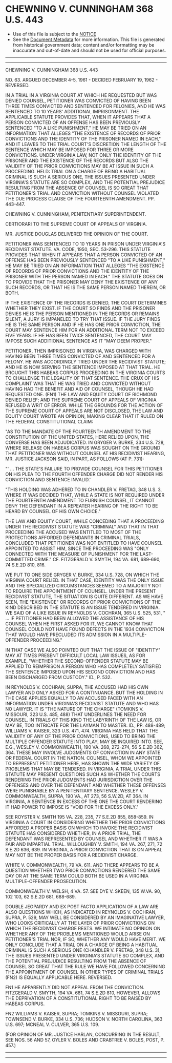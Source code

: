 ---
---

# CHEWNING V. CUNNINGHAM 368 U.S. 443

* Use of this file is subject to the [NOTICE](https://github.com/publicdocs/notice/blob/master/NOTICE)
* See the [Document Metadata](../../../) for more information.
  This file is generated from historical government data; content and/or formatting may be inaccurate and out-of-date and should not be used for official purposes.

----------
----------

CHEWNING V. CUNNINGHAM 368 U.S. 443

NO. 63.  ARGUED DECEMBER 4-5, 1961 - DECIDED FEBRUARY 19, 1962 - REVERSED.

IN A TRIAL IN A VIRGINIA COURT AT WHICH HE REQUESTED BUT WAS DENIED COUNSEL, PETITIONER WAS CONVICTED OF HAVING BEEN THREE TIMES CONVICTED AND SENTENCED FOR FELONIES, AND HE WAS SENTENCED TO 10 YEARS' ADDITIONAL IMPRISONMENT.  THE APPLICABLE STATUTE PROVIDES THAT, WHEN IT APPEARS THAT A PERSON CONVICTED OF AN OFFENSE HAS BEEN PREVIOUSLY SENTENCED "TO A LIKE PUNISHMENT," HE MAY BE TRIED ON AN INFORMATION THAT ALLEGES "THE EXISTENCE OF RECORDS OF PRIOR CONVICTIONS AND THE IDENTITY OF THE PRISONER NAMED IN EACH," AND IT LEAVES TO THE TRIAL COURT'S DISCRETION THE LENGTH OF THE SENTENCE WHICH MAY BE IMPOSED FOR THREE OR MORE CONVICTIONS.  UNDER VIRGINIA LAW, NOT ONLY THE IDENTITY OF THE PRISONER AND THE EXISTENCE OF THE RECORDS BUT ALSO THE VALIDITY OF THE PRIOR CONVICTIONS MAY BE AT ISSUE IN SUCH A PROCEEDING.  HELD: TRIAL ON A CHARGE OF BEING A HABITUAL CRIMINAL IS SUCH A SERIOUS ONE, THE ISSUES PRESENTED UNDER VIRGINIA'S STATUTE ARE SO COMPLEX, AND THE POTENTIAL PREJUDICE RESULTING FROM THE ABSENCE OF COUNSEL IS SO GREAT THAT PETITIONER'S TRIAL AND CONVICTION WITHOUT COUNSEL VIOLATED THE DUE PROCESS CLAUSE OF THE FOURTEENTH AMENDMENT.  PP. 443-447.

CHEWNING V. CUNNINGHAM, PENITENTIARY SUPERINTENDENT.

CERTIORARI TO THE SUPREME COURT OF APPEALS OF VIRGINIA.

MR. JUSTICE DOUGLAS DELIVERED THE OPINION OF THE COURT.

PETITIONER WAS SENTENCED TO 10 YEARS IN PRISON UNDER VIRGINIA'S RECIDIVIST STATUTE.  VA. CODE, 1950, SEC. 53-296.  THIS STATUTE PROVIDES THAT WHEN IT APPEARS THAT A PERSON CONVICTED OF AN OFFENSE HAS BEEN PREVIOUSLY SENTENCED "TO A LIKE PUNISHMENT," HE MAY BE TRIED ON AN INFORMATION THAT ALLEGES "THE EXISTENCE OF RECORDS OF PRIOR CONVICTIONS AND THE IDENTITY OF THE PRISONER WITH THE PERSON NAMED IN EACH."  THE STATUTE GOES ON TO PROVIDE THAT THE PRISONER MAY DENY THE EXISTENCE OF ANY SUCH RECORDS, OR THAT HE IS THE SAME PERSON NAMED THEREIN, OR BOTH.

IF THE EXISTENCE OF THE RECORDS IS DENIED, THE COURT DETERMINES WHETHER THEY EXIST.  IF THE COURT SO FINDS AND THE PRISONER DENIES HE IS THE PERSON MENTIONED IN THE RECORDS OR REMAINS SILENT, A JURY IS IMPANELED TO TRY THAT ISSUE.  IF THE JURY FINDS HE IS THE SAME PERSON AND IF HE HAS ONE PRIOR CONVICTION, THE COURT MAY SENTENCE HIM FOR AN ADDITIONAL TERM NOT TO EXCEED FIVE YEARS.  IF HE HAS BEEN TWICE SENTENCED, THE COURT MAY IMPOSE SUCH ADDITIONAL SENTENCE AS IT "MAY DEEM PROPER."

PETITIONER, THEN IMPRISONED IN VIRGINIA, WAS CHARGED WITH HAVING BEEN THREE TIMES CONVICTED OF AND SENTENCED FOR A FELONY.  HE WAS ACCORDINGLY TRIED UNDER THE RECIDIVIST STATUTE; AND HE IS NOW SERVING THE SENTENCE IMPOSED AT THAT TRIAL.  HE BROUGHT THIS HABEAS CORPUS PROCEEDING IN THE VIRGINIA COURTS TO CHALLENGE THE LEGALITY OF THAT SENTENCE.  THE CRUX OF HIS COMPLAINT WAS THAT HE WAS TRIED AND CONVICTED WITHOUT HAVING HAD THE BENEFIT AND AID OF COUNSEL, THOUGH HE HAD REQUESTED ONE.  (FN1)  THE LAW AND EQUITY COURT OF RICHMOND DENIED RELIEF; AND THE SUPREME COURT OF APPEALS OF VIRGINIA REFUSED A WRIT OF ERROR.  WHILE THE GROUNDS FOR THE ACTION OF THE SUPREME COURT OF APPEALS ARE NOT DISCLOSED, THE LAW AND EQUITY COURT WROTE AN OPINION, MAKING CLEAR THAT IT RULED ON THE FEDERAL CONSTITUTIONAL CLAIM:

"AS TO THE MANDATE OF THE FOURTEENTH AMENDMENT TO THE CONSTITUTION OF THE UNITED STATES, HERE RELIED UPON, THE CONVERSE HAS BEEN ADJUDICATED.  IN GRYGER V. BURKE, 334 U.S. 728, WHERE RELEASE ON HABEAS CORPUS WAS SOUGHT ON THE GROUND THAT PETITIONER WAS WITHOUT COUNSEL AT HIS RECIDIVIST HEARING, MR. JUSTICE JACKSON SAID, IN PART, AS FOLLOWS (AT P. 731):

"'  ...  THE STATE'S FAILURE TO PROVIDE COUNSEL FOR THIS PETITIONER ON HIS PLEA TO THE FOURTH OFFENDER CHARGE DID NOT RENDER HIS CONVICTION AND SENTENCE INVALID.'

"THIS HOLDING WAS ADHERED TO IN CHANDLER V. FRETAG, 348 U.S. 3, WHERE IT WAS DECIDED THAT, WHILE A STATE IS NOT REQUIRED UNDER THE FOURTEENTH AMENDMENT TO FURNISH COUNSEL, IT CANNOT DENY THE DEFENDANT IN A REPEATER HEARING OF THE RIGHT TO BE HEARD BY COUNSEL OF HIS OWN CHOICE."

THE LAW AND EQUITY COURT, WHILE CONCEDING THAT A PROCEEDING UNDER THE RECIDIVIST STATUTE WAS "CRIMINAL" AND THAT IN THAT PROCEEDING THE ACCUSED WAS ENTITLED TO MOST OF THE PROTECTIONS AFFORDED DEFENDANTS IN CRIMINAL TRIALS, CONCLUDED THAT PETITIONER WAS NOT ENTITLED TO HAVE COUNSEL APPOINTED TO ASSIST HIM, SINCE THE PROCEEDING WAS "ONLY CONNECTED WITH THE MEASURE OF PUNISHMENT FOR THE LAST-COMMITTED CRIME."  CF. FITZGERALD V. SMYTH, 194 VA. 681, 689-690, 74 S.E.2D 810, 816.

WE PUT TO ONE SIDE GRYGER V. BURKE, 334 U.S. 728, ON WHICH THE VIRGINIA COURT RELIED.  IN THAT CASE, IDENTITY WAS THE ONLY ISSUE AND THE SPECIALIZED CIRCUMSTANCES SEEMED TO A MAJORITY NOT TO REQUIRE THE APPOINTMENT OF COUNSEL.  UNDER THE PRESENT RECIDIVIST STATUTE, THE SITUATION IS QUITE DIFFERENT.  AS WE HAVE SEEN, THE "EXISTENCE" OR RECORDS OF PRIOR CONVICTIONS OF THE KIND DESCRIBED IN THE STATUTE IS AN ISSUE TENDERED IN VIRGINIA.  WE SAID OF A LIKE ISSUE IN REYNOLDS V. COCHRAN, 365 U.S. 525, 531, "  ...  IF PETITIONER HAD BEEN ALLOWED THE ASSISTANCE OF HIS COUNSEL WHEN HE FIRST ASKED FOR IT, WE CANNOT KNOW THAT COUNSEL COULD NOT HAVE FOUND DEFECTS IN THE 1934 CONVICTION THAT WOULD HAVE PRECLUDED ITS ADMISSION IN A MULTIPLE-OFFENDER PROCEEDING."

IN THAT CASE WE ALSO POINTED OUT THAT THE ISSUE OF "IDENTITY" MAY AT TIMES PRESENT DIFFICULT LOCAL LAW ISSUES, AS FOR EXAMPLE, "WHETHER THE SECOND-OFFENDER STATUTE MAY BE APPLIED TO REIMPRISON A PERSON WHO HAS COMPLETELY SATISFIED THE SENTENCE IMPOSED UPON HIS SECOND CONVICTION AND HAS BEEN DISCHARGED FROM CUSTODY."  ID., P. 532.

IN REYNOLDS V. COCHRAN, SUPRA, THE ACCUSED HAD HIS OWN LAWYER AND ONLY ASKED FOR A CONTINUANCE.  BUT THE HOLDING IN THE CASE APPLIES EQUALLY TO AN ACCUSED FACED WITH AN INFORMATION UNDER VIRGINIA'S RECIDIVIST STATUTE AND WHO HAS NO LAWYER.  IT IS "THE NATURE OF THE CHARGE" (TOMKINS V. MISSOURI, 323 U.S. 485, 488) THAT UNDERLINES THE NEED FOR COUNSEL.  IN TRIALS OF THIS KIND THE LABYRINTH OF THE LAW IS, OR MAY BE, TOO INTRICATE FOR THE LAYMAN TO MASTER.  ID., PP. 488-489; WILLIAMS V. KAISER, 323 U.S. 471, 474.  VIRGINIA HAS HELD THAT THE VALIDITY OF ANY OF THE PRIOR CONVICTIONS, USED TO BRING THE MULTIPLE OFFENDER STATUTE INTO PLAY, MAY BE INQUIRED INTO.  SEE, E.G., WESLEY V. COMMONWEALTH, 190 VA. 268, 272-274, 56 S.E.2D 362, 364.  THESE MAY INVOLVE JUDGMENTS OF CONVICTION IN ANY STATE OR FEDERAL COURT IN THE NATION.  COUNSEL, WHOM WE APPOINTED TO REPRESENT PETITIONER HERE, HAS SHOWN THE WIDE VARIETY OF PROBLEMS THAT MAY BE TENDERED.  IN VIRGINIA, A TRIAL UNDER THIS STATUTE MAY PRESENT QUESTIONS SUCH AS WHETHER THE COURTS RENDERING THE PRIOR JUDGMENTS HAD JURISDICTION OVER THE OFFENSES AND OVER THE DEFENDANT AND WHETHER THESE OFFENSES WERE PUNISHABLE BY A PENITENTIARY SENTENCE.  WESLEY V. COMMONWEALTH, SUPRA, 190 VA., AT 273, 56 S.W.2D, AT 364.  IN VIRGINIA, A SENTENCE IN EXCESS OF THE ONE THE COURT RENDERING IT HAD POWER TO IMPOSE IS "VOID FOR THE EXCESS ONLY."

SEE ROYSTER V. SMITH 195 VA. 228, 235, 77 S.E.2D 855, 858-859.  IN VIRGINIA A COURT IN CONSIDERING WHETHER THE PRIOR CONVICTIONS AFFORDED A PROPER BASIS ON WHICH TO INVOKE THE RECIDIVIST STATUTE HAS CONSIDERED WHETHER, IN A PRIOR TRIAL, THE DEFENDANT WAS REPRESENTED BY COUNSEL AND WHETHER IT WAS A FAIR AND IMPARTIAL TRIAL.  WILLOUGHBY V. SMITH, 194 VA. 267, 271, 72 S.E.2D 636, 639.  IN VIRGINIA, A PRIOR CONVICTION THAT IS ON APPEAL MAY NOT BE THE PROPER BASIS FOR A RECIDIVIST CHARGE.

WHITE V. COMMONWEALTH, 79 VA. 611.  AND THERE APPEARS TO BE A QUESTION WHETHER TWO PRIOR CONVICTIONS RENDERED THE SAME DAY OR AT THE SAME TERM COULD BOTH BE USED IN A VIRGINIA MULTIPLE-OFFENDER PROSECUTION.

COMMONWEALTH V. WELSH, 4 VA. 57.  SEE DYE V. SKEEN, 135 W.VA. 90, 102 103, 62 S.E.2D 681, 688-689.

DOUBLE JEOPARDY AND EX POST FACTO APPLICATION OF A LAW ARE ALSO QUESTIONS WHICH, AS INDICATED IN REYNOLDS V. COCHRAN, SUPRA, P. 529, MAY WELL BE CONSIDERED BY AN IMAGINATIVE LAWYER, WHO LOOKS CRITICALLY AT THE LAYER OF PRIOR CONVICTIONS ON WHICH THE RECIDIVIST CHARGE RESTS.  WE INTIMATE NO OPINION ON WHETHER ANY OF THE PROBLEMS MENTIONED WOULD ARISE ON PETITIONER'S TRIAL NOR, IF SO, WHETHER ANY WOULD HAVE MERIT.  WE ONLY CONCLUDE THAT A TRIAL ON A CHARGE OF BEING A HABITUAL CRIMINAL IS SUCH A SERIOUS ONE (CHANDLER V. FRETAG, 348 U.S. 3), THE ISSUES PRESENTED UNDER VIRGINIA'S STATUTE SO COMPLEX, AND THE POTENTIAL PREJUDICE RESULTING FROM THE ABSENCE OF COUNSEL SO GREAT THAT THE RULE WE HAVE FOLLOWED CONCERNING THE APPOINTMENT OF COUNSEL IN OTHER TYPES OF CRIMINAL TRIALS (FN2) IS EQUALLY APPLICABLE HERE.  REVERSED.

FN1  HE APPARENTLY DID NOT APPEAL FROM THE CONVICTION.  FITZGERALD V. SMYTH, 194 VA.  681, 74 S.E.2D 810, HOWEVER, ALLOWS THE DEPRIVATION OF A CONSTITUTIONAL RIGHT TO BE RAISED BY HABEAS CORPUS.

FN2  WILLIAMS V. KAISER, SUPRA; TOMKINS V. MISSOURI, SUPRA; TOWNSEND V. BURKE, 334 U.S. 736; HUDSON V. NORTH CAROLINA, 363 U.S. 697; MCNEAL V. CULVER, 365 U.S. 109.

(FOR OPINION OF MR. JUSTICE HARLAN, CONCURRING IN THE RESULT, SEE NOS. 56 AND 57, OYLER V. BOLES AND CRABTREE V. BOLES, POST, P. 457.)


----------
----------

